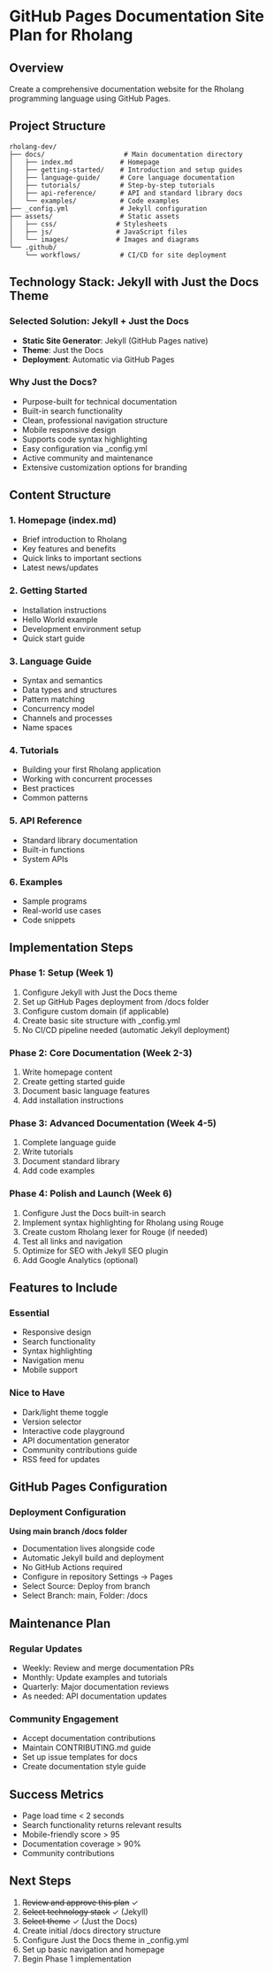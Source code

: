 # GitHub Pages Documentation Site Plan for Rholang

## Overview
Create a comprehensive documentation website for the Rholang programming language using GitHub Pages.

## Project Structure
```
rholang-dev/
├── docs/                    # Main documentation directory
│   ├── index.md            # Homepage
│   ├── getting-started/    # Introduction and setup guides
│   ├── language-guide/     # Core language documentation
│   ├── tutorials/          # Step-by-step tutorials
│   ├── api-reference/      # API and standard library docs
│   └── examples/           # Code examples
├── _config.yml             # Jekyll configuration
├── assets/                 # Static assets
│   ├── css/               # Stylesheets
│   ├── js/                # JavaScript files
│   └── images/            # Images and diagrams
└── .github/
    └── workflows/          # CI/CD for site deployment

```

## Technology Stack: Jekyll with Just the Docs Theme

### Selected Solution: Jekyll + Just the Docs
- **Static Site Generator**: Jekyll (GitHub Pages native)
- **Theme**: Just the Docs
- **Deployment**: Automatic via GitHub Pages

### Why Just the Docs?
- Purpose-built for technical documentation
- Built-in search functionality
- Clean, professional navigation structure
- Mobile responsive design
- Supports code syntax highlighting
- Easy configuration via _config.yml
- Active community and maintenance
- Extensive customization options for branding

## Content Structure

### 1. Homepage (index.md)
- Brief introduction to Rholang
- Key features and benefits
- Quick links to important sections
- Latest news/updates

### 2. Getting Started
- Installation instructions
- Hello World example
- Development environment setup
- Quick start guide

### 3. Language Guide
- Syntax and semantics
- Data types and structures
- Pattern matching
- Concurrency model
- Channels and processes
- Name spaces

### 4. Tutorials
- Building your first Rholang application
- Working with concurrent processes
- Best practices
- Common patterns

### 5. API Reference
- Standard library documentation
- Built-in functions
- System APIs

### 6. Examples
- Sample programs
- Real-world use cases
- Code snippets

## Implementation Steps

### Phase 1: Setup (Week 1)
1. Configure Jekyll with Just the Docs theme
2. Set up GitHub Pages deployment from /docs folder
3. Configure custom domain (if applicable)
4. Create basic site structure with _config.yml
5. No CI/CD pipeline needed (automatic Jekyll deployment)

### Phase 2: Core Documentation (Week 2-3)
1. Write homepage content
2. Create getting started guide
3. Document basic language features
4. Add installation instructions

### Phase 3: Advanced Documentation (Week 4-5)
1. Complete language guide
2. Write tutorials
3. Document standard library
4. Add code examples

### Phase 4: Polish and Launch (Week 6)
1. Configure Just the Docs built-in search
2. Implement syntax highlighting for Rholang using Rouge
3. Create custom Rholang lexer for Rouge (if needed)
4. Test all links and navigation
5. Optimize for SEO with Jekyll SEO plugin
6. Add Google Analytics (optional)

## Features to Include

### Essential
- Responsive design
- Search functionality
- Syntax highlighting
- Navigation menu
- Mobile support

### Nice to Have
- Dark/light theme toggle
- Version selector
- Interactive code playground
- API documentation generator
- Community contributions guide
- RSS feed for updates

## GitHub Pages Configuration

### Deployment Configuration
**Using main branch /docs folder**
- Documentation lives alongside code
- Automatic Jekyll build and deployment
- No GitHub Actions required
- Configure in repository Settings → Pages
- Select Source: Deploy from branch
- Select Branch: main, Folder: /docs

## Maintenance Plan

### Regular Updates
- Weekly: Review and merge documentation PRs
- Monthly: Update examples and tutorials
- Quarterly: Major documentation reviews
- As needed: API documentation updates

### Community Engagement
- Accept documentation contributions
- Maintain CONTRIBUTING.md guide
- Set up issue templates for docs
- Create documentation style guide

## Success Metrics
- Page load time < 2 seconds
- Search functionality returns relevant results
- Mobile-friendly score > 95
- Documentation coverage > 90%
- Community contributions

## Next Steps
1. ~~Review and approve this plan~~ ✓
2. ~~Select technology stack~~ ✓ (Jekyll)
3. ~~Select theme~~ ✓ (Just the Docs)
4. Create initial /docs directory structure
5. Configure Just the Docs theme in _config.yml
6. Set up basic navigation and homepage
7. Begin Phase 1 implementation